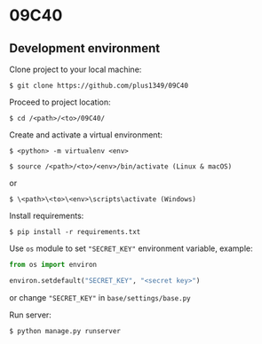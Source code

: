 # 09C40
## Development environment
Clone project to your local machine:
```
$ git clone https://github.com/plus1349/09C40
```
Proceed to project location:
```
$ cd /<path>/<to>/09C40/
```

Create and activate a virtual environment:
```
$ <python> -m virtualenv <env>

$ source /<path>/<to>/<env>/bin/activate (Linux & macOS)
```
or
```
$ \<path>\<to>\<env>\scripts\activate (Windows)
```
Install requirements:
```
$ pip install -r requirements.txt
```
Use `os` module to set `"SECRET_KEY"` environment variable, example:
```python
from os import environ

environ.setdefault("SECRET_KEY", "<secret key>")
```
or change `"SECRET_KEY"` in `base/settings/base.py` 

Run server:
```
$ python manage.py runserver
```